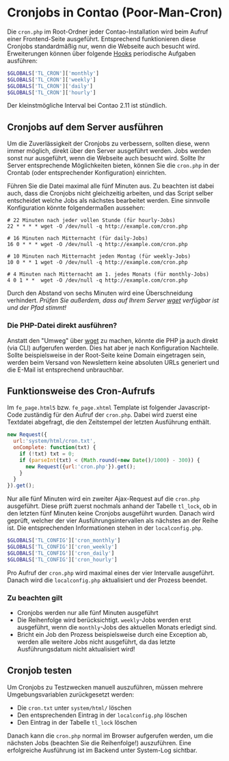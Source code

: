 # Cronjobs in Contao (Poor-Man-Cron)

Die `cron.php` im Root-Ordner jeder Contao-Installation wird beim Aufruf einer
Frontend-Seite ausgeführt. Entsprechend funktionieren diese Cronjobs
standardmäßig nur, wenn die Webseite auch besucht wird. Erweiterungen können
über folgende [Hooks][1] periodische Aufgaben ausführen:

```php
$GLOBALS['TL_CRON']['monthly']
$GLOBALS['TL_CRON']['weekly']
$GLOBALS['TL_CRON']['daily']
$GLOBALS['TL_CRON']['hourly']
```

Der kleinstmögliche Interval bei Contao 2.11 ist stündlich.


## Cronjobs auf dem Server ausführen

Um die Zuverlässigkeit der Cronjobs zu verbessern, sollten diese, wenn immer
möglich, direkt über den Server ausgeführt werden. Jobs werden sonst nur
ausgeführt, wenn die Webseite auch besucht wird. Sollte Ihr Server entsprechende
Möglichkeiten bieten, können Sie die `cron.php` in der Crontab (oder
entsprechender Konfiguration) einrichten.

Führen Sie die Datei maximal alle fünf Minuten aus. Zu beachten ist dabei auch,
dass die Cronjobs nicht gleichzeitig arbeiten, und das Script selber entscheidet
welche Jobs als nächstes bearbeitet werden. Eine sinnvolle Konfiguration könnte
folgendermaßen aussehen:

```
# 22 Minuten nach jeder vollen Stunde (für hourly-Jobs)
22 * * * * wget -O /dev/null -q http://example.com/cron.php

# 16 Minuten nach Mitternacht (für daily-Jobs)
16 0 * * * wget -O /dev/null -q http://example.com/cron.php

# 10 Minuten nach Mitternacht jeden Montag (für weekly-Jobs)
10 0 * * 1 wget -O /dev/null -q http://example.com/cron.php

# 4 Minuten nach Mitternacht am 1. jedes Monats (für monthly-Jobs)
4 0 1 * *  wget -O /dev/null -q http://example.com/cron.php
```

Durch den Abstand von sechs Minuten wird eine Überschneidung verhindert.
*Prüfen Sie außerdem, dass auf Ihrem Server [wget][2] verfügbar ist und der
Pfad stimmt!*


### Die PHP-Datei direkt ausführen?

Anstatt den "Umweg" über [wget][2] zu machen, könnte die PHP ja auch direkt
(via CLI) aufgerufen werden. Dies hat aber je nach Konfiguration Nachteile.
Sollte beispielsweise in der Root-Seite keine Domain eingetragen sein, werden
beim Versand von Newslettern keine absoluten URLs generiert und die E-Mail ist
entsprechend unbrauchbar.


## Funktionsweise des Cron-Aufrufs

Im `fe_page.html5` bzw. `fe_page.xhtml` Template ist folgender Javascript-Code
zuständig für den Aufruf der `cron.php`. Dabei wird zuerst eine Textdatei
abgefragt, die den Zeitstempel der letzten Ausführung enthält.

```js
new Request({
  url:'system/html/cron.txt',
  onComplete: function(txt) {
    if (!txt) txt = 0;
    if (parseInt(txt) < (Math.round(+new Date()/1000) - 300)) {
      new Request({url:'cron.php'}).get();
    }
  }
}).get();
```

Nur alle fünf Minuten wird ein zweiter Ajax-Request auf die `cron.php`
ausgeführt. Diese prüft zuerst nochmals anhand der Tabelle `tl_lock`,
ob in den letzten fünf Minuten keine Cronjobs ausgeführt wurden.
Danach wird geprüft, welcher der vier Ausführungsintervallen als nächstes
an der Reihe ist. Die entsprechenden Informationen stehen in der
`localconfig.php`.

```php
$GLOBALS['TL_CONFIG']['cron_monthly']
$GLOBALS['TL_CONFIG']['cron_weekly']
$GLOBALS['TL_CONFIG']['cron_daily']
$GLOBALS['TL_CONFIG']['cron_hourly']
```

Pro Aufruf der `cron.php` wird maximal eines der vier Intervalle ausgeführt.
Danach wird die `localconfig.php` aktualisiert und der Prozess beendet.


### Zu beachten gilt

- Cronjobs werden nur alle fünf Minuten ausgeführt
- Die Reihenfolge wird berücksichtigt. `weekly`-Jobs werden erst ausgeführt, wenn die `monthly`-Jobs des aktuellen Monats erledigt sind.
- Bricht ein Job den Prozess beispielsweise durch eine Exception ab, werden
alle weitere Jobs nicht ausgeführt, da das letzte Ausführungsdatum nicht
aktualisiert wird!


## Cronjob testen

Um Cronjobs zu Testzwecken manuell auszuführen, müssen mehrere
Umgebungsvariablen zurückgesetzt werden:

- Die `cron.txt` unter `system/html/` löschen
- Den entsprechenden Eintrag in der `localconfig.php` löschen
- Den Eintrag in der Tabelle `tl_lock` löschen

Danach kann die `cron.php` normal im Browser aufgerufen werden, um die
nächsten Jobs (beachten Sie die Reihenfolge!) auszuführen. Eine erfolgreiche
Ausführung ist im Backend unter System-Log sichtbar.

[1]: Hooks-in-Contao.md
[2]: http://de.wikipedia.org/wiki/Wget
